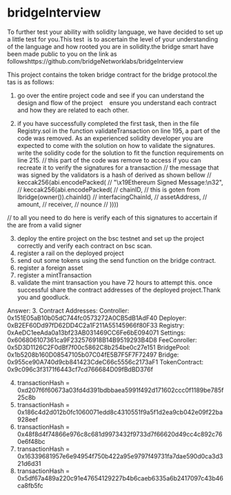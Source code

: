 # bridgeInterview

To further test your ability with solidity language, we have decided to set up a little test for you.This test  is to ascertain the level of your understanding of the language and how rooted you are in solidity.the bridge smart have been made public to you on the link as followshttps://github.com/bridgeNetworklabs/bridgeInterview

This project contains the token bridge contract for the bridge protocol.the tas is as follows:
1. go over the entire project code and see if you can understand the design and flow of the project    ensure you understand each contract and how they are related to each other.
 
2. if you have successfully completed the first task, then in the file Registry.sol in the function validateTransaction on line 195, a part of the code was removed. As an experienced solidity developer you are expected to come with the solution on how to validate the signatures. write the solidity code for the solution to fit the function requirements on line 215.
 // this part of the code was remove to access if you can recreate it to verify the signatures for a transaction
 // the message that was signed by the validators is a hash of derived as shown bellow
 // keccak256(abi.encodePacked( 
 // "\x19Ethereum Signed Message:\n32", // keccak256(abi.encodePacked( 
 // chainID, // this is goten from Ibridge(owner()).chainId() //
 interfacingChainId, 
 // assetAddress, 
 // amount,
 // receiver,
 // nounce 
 // ))))
 
 // to all you need to do here is verify each of this signatures to accertain if the are from a valid signer

3. deploy the entire project on the bsc testnet and set up the project correctly and verify each contract on bsc scan.
4. register a rail on the deployed project 
5.  send out some tokens using the send function on the bridge contract.
6.  register a foreign asset
7.  register a mintTransaction 
8.  validate the mint transaction 
you have 72 hours to attempt this. once successful share the contract addresses of the deployed project.Thank you and goodluck.


Answer:
3. Contract Addresses:
    Controller: 0x151E05aB10b05dC744fc0573272A0CB5dB1AdF40
    Deployer: 0xB2EF60Dd97fD62DD4C2a1F211A55145966f80F33
    Registry: 0xAeDC1eeAda0a13bf23AB031469CC6Fe6bE094071
    Settings: 0x606806107361ca9F232576918B14B9519293B4D8
    FeeConroller: 0x5D3D1126C2F0dBf7f00c5862C8b254be0c27e151
    BridgePool: 0x1b5208b160D08547105b07C04fE5B7F5F7F72497
    Bridge: 0x955ce90A740d9cb841423CdeC66c5556c2173aF1
    TokenContract: 0x9c096c3f3171f6443cf7cd766684D09fBdBD376f


4. transactionHash = 0xd207f6f60673a03fd4d391bdbbaea5991f492d171602ccc0f1189be785f25c8b
5. transactionHash = 0x186c4d2d012b0fc1060071edd8c4310551f9a5f1d2ea9cb042e09f22ba928eef
6. transactionHash = 0x48f8d4f74866e976c8c681d9973432f9733d7f66620d49cc4c892c760e6f48bc
7. transactionHash = 0x16339681957e6e94954f750b422a95e9797f49731fa7dae590d0ca3d321d6d31
8. transactionHash = 0x5df67a489a220c91e47654129227b4b6caeb6335a6b2417097c43b46ca8fb5fc
